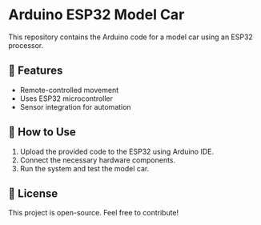 # Arduino ESP32 Model Car  
This repository contains the Arduino code for a model car using an ESP32 processor.  

## 🚗 Features  
- Remote-controlled movement  
- Uses ESP32 microcontroller  
- Sensor integration for automation  

## 🔧 How to Use  
1. Upload the provided code to the ESP32 using Arduino IDE.  
2. Connect the necessary hardware components.  
3. Run the system and test the model car.  

## 📜 License  
This project is open-source. Feel free to contribute!  
